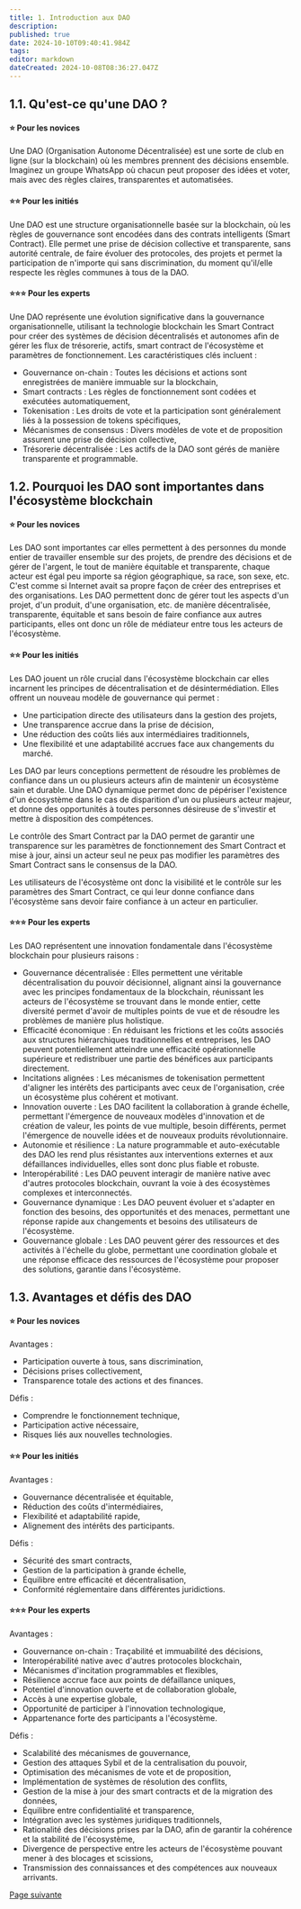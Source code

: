```yaml
---
title: 1. Introduction aux DAO
description:
published: true
date: 2024-10-10T09:40:41.984Z
tags:
editor: markdown
dateCreated: 2024-10-08T08:36:27.047Z
---
```


## **1.1. Qu'est-ce qu'une DAO ?**

#### **⭐ Pour les novices**

Une DAO (Organisation Autonome Décentralisée) est une sorte de club en ligne (sur la blockchain) où les membres prennent des décisions ensemble. Imaginez un groupe WhatsApp où chacun peut proposer des idées et voter, mais avec des règles claires, transparentes et automatisées.

#### **⭐⭐ Pour les initiés**

Une DAO est une structure organisationnelle basée sur la blockchain, où les règles de gouvernance sont encodées dans des contrats intelligents (Smart Contract). Elle permet une prise de décision collective et transparente, sans autorité centrale, de faire évoluer des protocoles, des projets et permet la participation de n'importe qui sans discrimination, du moment qu'il/elle respecte les règles communes à tous de la DAO.

#### **⭐⭐⭐ Pour les experts**

Une DAO représente une évolution significative dans la gouvernance organisationnelle, utilisant la technologie blockchain les Smart Contract pour créer des systèmes de décision décentralisés et autonomes afin de gérer les flux de trésorerie, actifs, smart contract de l'écosystème et paramètres de fonctionnement. Les caractéristiques clés incluent :

- Gouvernance on-chain : Toutes les décisions et actions sont enregistrées de manière immuable sur la blockchain,
- Smart contracts : Les règles de fonctionnement sont codées et exécutées automatiquement,
- Tokenisation : Les droits de vote et la participation sont généralement liés à la possession de tokens spécifiques,
- Mécanismes de consensus : Divers modèles de vote et de proposition assurent une prise de décision collective,
- Trésorerie décentralisée : Les actifs de la DAO sont gérés de manière transparente et programmable.

## **1.2. Pourquoi les DAO sont importantes dans l'écosystème blockchain**

#### **⭐ Pour les novices**

Les DAO sont importantes car elles permettent à des personnes du monde entier de travailler ensemble sur des projets, de prendre des décisions et de gérer de l'argent, le tout de manière équitable et transparente, chaque acteur est égal peu importe sa région géographique, sa race, son sexe, etc. C'est comme si Internet avait sa propre façon de créer des entreprises et des organisations. Les DAO permettent donc de gérer tout les aspects d'un projet, d'un produit, d'une organisation, etc. de manière décentralisée, transparente, équitable et sans besoin de faire confiance aux autres participants, elles ont donc un rôle de médiateur entre tous les acteurs de l'écosystème.

#### **⭐⭐ Pour les initiés**

Les DAO jouent un rôle crucial dans l'écosystème blockchain car elles incarnent les principes de décentralisation et de désintermédiation. Elles offrent un nouveau modèle de gouvernance qui permet :

- Une participation directe des utilisateurs dans la gestion des projets,
- Une transparence accrue dans la prise de décision,
- Une réduction des coûts liés aux intermédiaires traditionnels,
- Une flexibilité et une adaptabilité accrues face aux changements du marché.

Les DAO par leurs conceptions permettent de résoudre les problèmes de confiance dans un ou plusieurs acteurs afin de maintenir un écosystème sain et durable. Une DAO dynamique permet donc de pépériser l'existence d'un écosystème dans le cas de disparition d'un ou plusieurs acteur majeur, et donne des opportunités à toutes personnes désireuse de s'investir et mettre à disposition des compétences.

Le contrôle des Smart Contract par la DAO permet de garantir une transparence sur les paramètres de fonctionnement des Smart Contract et mise à jour, ainsi un acteur seul ne peux pas modifier les paramètres des Smart Contract sans le consensus de la DAO.

Les utilisateurs de l'écosystème ont donc la visibilité et le contrôle sur les paramètres des Smart Contract, ce qui leur donne confiance dans l'écosystème sans devoir faire confiance à un acteur en particulier.

#### **⭐⭐⭐ Pour les experts**

Les DAO représentent une innovation fondamentale dans l'écosystème blockchain pour plusieurs raisons :

- Gouvernance décentralisée : Elles permettent une véritable décentralisation du pouvoir décisionnel, alignant ainsi la gouvernance avec les principes fondamentaux de la blockchain, réunissant les acteurs de l'écosystème se trouvant dans le monde entier, cette diversité permet d'avoir de multiples points de vue et de résoudre les problèmes de manière plus holistique.
- Efficacité économique : En réduisant les frictions et les coûts associés aux structures hiérarchiques traditionnelles et entreprises, les DAO peuvent potentiellement atteindre une efficacité opérationnelle supérieure et redistribuer une partie des bénéfices aux participants directement.
- Incitations alignées : Les mécanismes de tokenisation permettent d'aligner les intérêts des participants avec ceux de l'organisation, crée un écosystème plus cohérent et motivant.
- Innovation ouverte : Les DAO facilitent la collaboration à grande échelle, permettant l'émergence de nouveaux modèles d'innovation et de création de valeur, les points de vue multiple, besoin différents, permet l'émergence de nouvelle idées et de nouveaux produits révolutionnaire.
- Autonomie et résilience : La nature programmable et auto-exécutable des DAO les rend plus résistantes aux interventions externes et aux défaillances individuelles, elles sont donc plus fiable et robuste.
- Interopérabilité : Les DAO peuvent interagir de manière native avec d'autres protocoles blockchain, ouvrant la voie à des écosystèmes complexes et interconnectés.
- Gouvernance dynamique : Les DAO peuvent évoluer et s'adapter en fonction des besoins, des opportunités et des menaces, permettant une réponse rapide aux changements et besoins des utilisateurs de l'écosystème.
- Gouvernance globale : Les DAO peuvent gérer des ressources et des activités à l'échelle du globe, permettant une coordination globale et une réponse efficace des ressources de l'écosystème pour proposer des solutions, garantie dans l'écosystème.

## **1.3. Avantages et défis des DAO**

#### **⭐ Pour les novices**

Avantages :

- Participation ouverte à tous, sans discrimination,
- Décisions prises collectivement,
- Transparence totale des actions et des finances.

Défis :

- Comprendre le fonctionnement technique,
- Participation active nécessaire,
- Risques liés aux nouvelles technologies.  


#### **⭐⭐ Pour les initiés**

Avantages :

- Gouvernance décentralisée et équitable,
- Réduction des coûts d'intermédiaires,
- Flexibilité et adaptabilité rapide,
- Alignement des intérêts des participants.

Défis :

- Sécurité des smart contracts,
- Gestion de la participation à grande échelle,
- Équilibre entre efficacité et décentralisation,
- Conformité réglementaire dans différentes juridictions.  


#### **⭐⭐⭐ Pour les experts**

Avantages :

- Gouvernance on-chain : Traçabilité et immuabilité des décisions,
- Interopérabilité native avec d'autres protocoles blockchain,
- Mécanismes d'incitation programmables et flexibles,
- Résilience accrue face aux points de défaillance uniques,
- Potentiel d'innovation ouverte et de collaboration globale,
- Accès à une expertise globale,
- Opportunité de participer à l'innovation technologique,
- Appartenance forte des participants a l'écosystème.

Défis :

- Scalabilité des mécanismes de gouvernance,
- Gestion des attaques Sybil et de la centralisation du pouvoir,
- Optimisation des mécanismes de vote et de proposition,
- Implémentation de systèmes de résolution des conflits,
- Gestion de la mise à jour des smart contracts et de la migration des données,
- Équilibre entre confidentialité et transparence,
- Intégration avec les systèmes juridiques traditionnels,
- Rationalité des décisions prises par la DAO, afin de garantir la cohérence et la stabilité de l'écosystème,
- Divergence de perspective entre les acteurs de l'écosystème pouvant mener à des blocages et scissions,
- Transmission des connaissances et des compétences aux nouveaux arrivants.

[Page suivante](/fr/DAO/DAO_RealToken)
